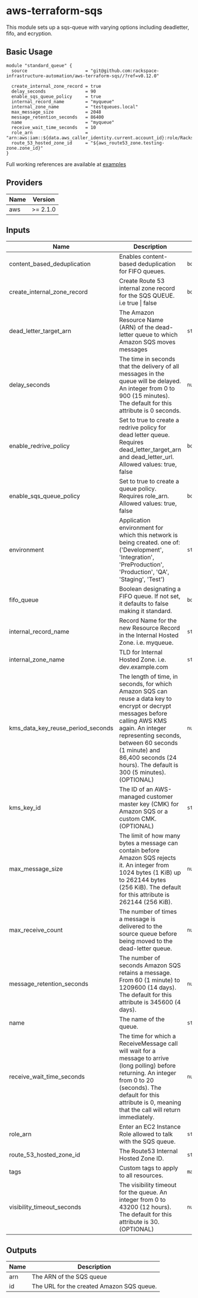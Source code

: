 # aws-terraform-sqs

This module sets up a sqs-queue with varying options including deadletter, fifo, and ecryption.

## Basic Usage

```
module "standard_queue" {
  source                      = "git@github.com:rackspace-infrastructure-automation/aws-terraform-sqs//?ref=v0.12.0"

  create_internal_zone_record = true
  delay_seconds               = 90
  enable_sqs_queue_policy     = true
  internal_record_name        = "myqueue"
  internal_zone_name          = "testqueues.local"
  max_message_size            = 2048
  message_retention_seconds   = 86400
  name                        = "myqueue"
  receive_wait_time_seconds   = 10
  role_arn                    = "arn:aws:iam::${data.aws_caller_identity.current.account_id}:role/Rackspace"
  route_53_hosted_zone_id     = "${aws_route53_zone.testing-zone.zone_id}"
}
```

Full working references are available at [examples](examples)

## Providers

| Name | Version |
|------|---------|
| aws | >= 2.1.0 |

## Inputs

| Name | Description | Type | Default | Required |
|------|-------------|------|---------|:-----:|
| content\_based\_deduplication | Enables content-based deduplication for FIFO queues. | `bool` | `false` | no |
| create\_internal\_zone\_record | Create Route 53 internal zone record for the SQS QUEUE. i.e true \| false | `bool` | `false` | no |
| dead\_letter\_target\_arn | The Amazon Resource Name (ARN) of the dead-letter queue to which Amazon SQS moves messages | `string` | `""` | no |
| delay\_seconds | The time in seconds that the delivery of all messages in the queue will be delayed. An integer from 0 to 900 (15 minutes). The default for this attribute is 0 seconds. | `number` | `0` | no |
| enable\_redrive\_policy | Set to true to create a redrive policy for dead letter queue. Requires dead\_letter\_target\_arn and dead\_letter\_url. Allowed values: true, false | `bool` | `false` | no |
| enable\_sqs\_queue\_policy | Set to true to create a queue policy. Requires role\_arn. Allowed values: true, false | `bool` | `false` | no |
| environment | Application environment for which this network is being created. one of: ('Development', 'Integration', 'PreProduction', 'Production', 'QA', 'Staging', 'Test') | `string` | `"Development"` | no |
| fifo\_queue | Boolean designating a FIFO queue. If not set, it defaults to false making it standard. | `bool` | `false` | no |
| internal\_record\_name | Record Name for the new Resource Record in the Internal Hosted Zone. i.e. myqueue. | `string` | `""` | no |
| internal\_zone\_name | TLD for Internal Hosted Zone. i.e. dev.example.com | `string` | `""` | no |
| kms\_data\_key\_reuse\_period\_seconds | The length of time, in seconds, for which Amazon SQS can reuse a data key to encrypt or decrypt messages before calling AWS KMS again. An integer representing seconds, between 60 seconds (1 minute) and 86,400 seconds (24 hours). The default is 300 (5 minutes).(OPTIONAL) | `number` | `300` | no |
| kms\_key\_id | The ID of an AWS-managed customer master key (CMK) for Amazon SQS or a custom CMK.(OPTIONAL) | `string` | `""` | no |
| max\_message\_size | The limit of how many bytes a message can contain before Amazon SQS rejects it. An integer from 1024 bytes (1 KiB) up to 262144 bytes (256 KiB). The default for this attribute is 262144 (256 KiB). | `number` | `262144` | no |
| max\_receive\_count | The number of times a message is delivered to the source queue before being moved to the dead-letter queue. | `number` | `3` | no |
| message\_retention\_seconds | The number of seconds Amazon SQS retains a message. From 60 (1 minute) to 1209600 (14 days). The default for this attribute is 345600 (4 days). | `number` | `345600` | no |
| name | The name of the queue. | `string` | `""` | no |
| receive\_wait\_time\_seconds | The time for which a ReceiveMessage call will wait for a message to arrive (long polling) before returning. An integer from 0 to 20 (seconds). The default for this attribute is 0, meaning that the call will return immediately. | `number` | `0` | no |
| role\_arn | Enter an EC2 Instance Role allowed to talk with the SQS queue. | `string` | `""` | no |
| route\_53\_hosted\_zone\_id | The Route53 Internal Hosted Zone ID. | `string` | `""` | no |
| tags | Custom tags to apply to all resources. | `map(string)` | `{}` | no |
| visibility\_timeout\_seconds | The visibility timeout for the queue. An integer from 0 to 43200 (12 hours). The default for this attribute is 30. (OPTIONAL) | `number` | `30` | no |

## Outputs

| Name | Description |
|------|-------------|
| arn | The ARN of the SQS queue |
| id | The URL for the created Amazon SQS queue. |

